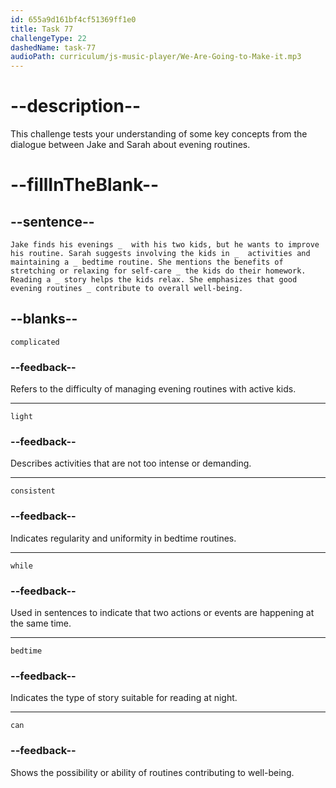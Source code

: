 ```yaml
---
id: 655a9d161bf4cf51369ff1e0
title: Task 77
challengeType: 22
dashedName: task-77
audioPath: curriculum/js-music-player/We-Are-Going-to-Make-it.mp3
---
```


<!--
AUDIO REFERENCE: 
(entire dialogue)
-->

# --description--

This challenge tests your understanding of some key concepts from the dialogue between Jake and Sarah about evening routines.

# --fillInTheBlank--

## --sentence--

`Jake finds his evenings _  with his two kids, but he wants to improve his routine. Sarah suggests involving the kids in _  activities and maintaining a _ bedtime routine. She mentions the benefits of stretching or relaxing for self-care _ the kids do their homework. Reading a _ story helps the kids relax. She emphasizes that good evening routines _ contribute to overall well-being.`

## --blanks--

`complicated`

### --feedback--

Refers to the difficulty of managing evening routines with active kids.

---

`light`

### --feedback--

Describes activities that are not too intense or demanding.

---

`consistent`

### --feedback--

Indicates regularity and uniformity in bedtime routines.

---

`while`

### --feedback--

Used in sentences to indicate that two actions or events are happening at the same time.

---

`bedtime`

### --feedback--

Indicates the type of story suitable for reading at night.

---

`can`

### --feedback--

Shows the possibility or ability of routines contributing to well-being.

